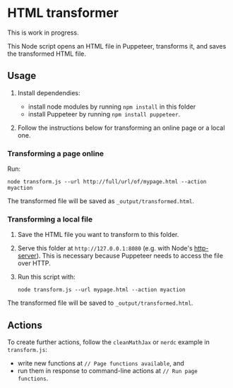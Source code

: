 # HTML transformer

This is work in progress.

This Node script opens an HTML file in Puppeteer, transforms it, and saves the transformed HTML file.


## Usage

1. Install dependendies:

   - install node modules by running `npm install` in this folder
   - install Puppeteer by running `npm install puppeteer`.

2. Follow the instructions below for transforming an online page or a local one.

### Transforming a page online

Run:

```shell
node transform.js --url http://full/url/of/mypage.html --action myaction
```

The transformed file will be saved as `_output/transformed.html`.


### Transforming a local file

1. Save the HTML file you want to transform to this folder.
2. Serve this folder at `http://127.0.0.1:8080` (e.g. with Node's [http-server](https://www.npmjs.com/package/http-server)). This is necessary because Puppeteer needs to access the file over HTTP.
3. Run this script with:

    ```shell
    node transform.js --url mypage.html --action myaction
    ```

The transformed file will be saved to `_output/transformed.html`.


## Actions

To create further actions, follow the `cleanMathJax` or `nerdc` example in `transform.js`:

- write new functions at `// Page functions available`, and 
- run them in response to command-line actions at `// Run page functions`.
